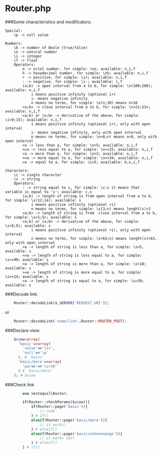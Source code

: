 # Router.php

###Some characteristics and modificators:

    Special:
        \p -> null value

    Numbers:
        \b -> number of Boole (true/false)
        \n -> natural number
        \i -> integer
        \f -> float
        Operators:
            o -> octal number, for simple: \no; available: n,i,f
            h -> hexadecimal number, for simple: \nh; available: n,i,f
            + -> positive, for simple: \i+; available: n,i,f
            - -> negative, for simple: \i-; available: i,f
            (a;b) -> open interval from a to b, for simple: \n(100;200); available: n,i,f
                i means positive infinity (optional i+)
                i- means negative infinity
                n means no terms, for simple: \n(n;10) means n<10
            <a;b> -> close interval from a to b, for simple: \n<21;53>; available: n,i,f
            <a;b) or (a;b> -> derivative of the above, for simple: \i<0;15); available: n,i,f
                i means positive infinity (optional i+), only with open interval
                i- means negative infinity, only with open interval
                n means no terms, for simple: \n<8;n) means n>8, only with open interval
            <a -> less than a, for simple: \n<5; available: n,i,f
            <=a -> less equal to a, for simple: \n<=15; available: n,i,f
            >a -> more than a, for simple: \n>2; available: n,i,f
            >=a -> more equal to a, for simple: \n>=34; available: n,i,f
            =a -> equal to a, for simple: \i=5; available: b,n,i,f

    Characters:
        \c -> single character
        \s -> string
        Operators:
            : -> string equal to s, for simple: \c:s it means that variable is equal to 's'; available: c,s
            (a;b) -> length of string is from open interval from a to b, for simple: \s(12;14); available: s
                i means positive infinity (optional +i)
                n means no terms, for simple: \s(3;n) means lenght(s)>3
            <a;b> -> length of string is from  close interval from a to b, for simple: \s<1;5>; available: s
            <a;b) or (a;b> -> derivative of the above, for simple: \s<8;9); available: s
                i means positive infinity (optional +i), only with open interval
                n means no terms, for simple: \s<63;n) means lenght(s)>63, only with open interval
            <a -> length of string is less than a, for simple: \s<5, available: s
            <=a -> length of string is less equal to a, for simple: \s<=90; available: s
            >a -> length of string is more than a, for simple: \s>18; available: s
            >=a -> length of string is more equal to a, for simple: \s>=14; available: s
            =a -> length of string is equal to a, for simple: \s=39; available: s

###Decode link:

```php
    Router::decodeLink($_SERVER['REQUEST_URI']);
```
or
```php
    Router::decodeLink('some/link',Router::ROUTER_POST);
```

###Declare view:

```php
    $view=array(
      'basic'=>array(
        'value'=>'\i+',
        'null'=>'\p'
      ), # 'basic'
      'basic/more'=>array(
        'param'=>'\s<10'
      ) # 'basic/more'
    ); # $view
```

###Check link

```php
		use ventaquil\Router;

		if(Router::checkParams($view)){
			if(Router::page('basic')){
				// code
			} # if()
			elseif(Router::page('basic/more')){
				// it works!
			} # elseif()
			elseif(Router::page('basic/unknownpage')){
				// it works too!
			} # elseif()
		} # if()
```
